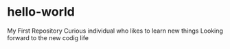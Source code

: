 # hello-world
My First Repository
Curious individual who likes to learn new things
Looking forward to the new codig life
